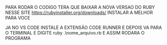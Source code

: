 PARA RODAR O CODIGO TERA QUE BAIXAR A NOVA VERSAO DO RUBY NESSE SITE https://rubyinstaller.org/downloads/ INSTALAR A MELHOR PARA VOCE

JA NO VS CODE INSTALE A EXTENSÃO CODE RUNNER E DEPOIS VA PARA O TERMINAL E DIGITE ruby .\nome_arquivo.rb E ASSIM RODARA O PROGRAMA
